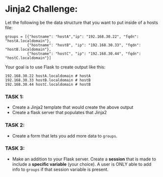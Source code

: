 # Jinja2 Challenge:

Let the following be the data structure that you want to put inside of a hosts file:

    groups = [{"hostname": "hostA","ip": "192.168.30.22", "fqdn": "hostA.localdomain"},
              {"hostname": "hostB", "ip": "192.168.30.33", "fqdn": "hostB.localdomain"},
              {"hostname": "hostC", "ip": "192.168.30.44", "fqdn": "hostC.localdomain"}]

Your goal is to use Flask to create output like this:

    192.168.30.22 hostA.localdomain # hostA
    192.168.30.33 hostB.localdomain # hostB
    192.168.30.44 hostC.localdomain # hostB

### TASK 1:
- Create a Jinja2 template that would create the above output
- Create a flask server that populates that Jinja2

### TASK 2:
- Create a form that lets you add more data to `groups`.

### TASK 3:
- Make an addition to your Flask server. Create a **session** that is made to include a **specific variable** (your choice). A user is ONLY able to add info to `groups` if that session variable is present.

